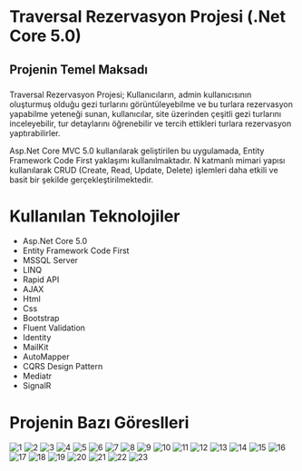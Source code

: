 # Traversal Rezervasyon Projesi (.Net Core 5.0)
## Projenin Temel Maksadı
###
Traversal Rezervasyon Projesi; Kullanıcıların, admin kullanıcısının oluşturmuş olduğu gezi turlarını görüntüleyebilme ve bu turlara rezervasyon yapabilme yeteneği sunan, kullanıcılar, site üzerinden çeşitli gezi turlarını inceleyebilir, tur detaylarını öğrenebilir ve tercih ettikleri turlara rezervasyon yaptırabilirler. 

Asp.Net Core MVC 5.0 kullanılarak geliştirilen bu uygulamada, Entity Framework Code First yaklaşımı kullanılmaktadır. N katmanlı mimari yapısı kullanılarak CRUD (Create, Read, Update, Delete) işlemleri daha etkili ve basit bir şekilde gerçekleştirilmektedir.
###

# Kullanılan Teknolojiler
- Asp.Net Core 5.0
- Entity Framework Code First
- MSSQL Server
- LINQ
- Rapid API
- AJAX
- Html
- Css
- Bootstrap
- Fluent Validation
- Identity
- MailKit
- AutoMapper
- CQRS Design Pattern
- Mediatr
- SignalR

# Projenin Bazı Göreslleri

![1](https://github.com/hasan-bozkus/Traversel/blob/master/Traversal/wwwroot/images/Ekran%20g%C3%B6r%C3%BCnt%C3%BCs%C3%BC%202025-03-01%20004042.png)
![2](https://github.com/hasan-bozkus/Traversel/blob/master/Traversal/wwwroot/images/Ekran%20g%C3%B6r%C3%BCnt%C3%BCs%C3%BC%202025-03-01%20004114.png)
![3](https://github.com/hasan-bozkus/Traversel/blob/master/Traversal/wwwroot/images/Ekran%20g%C3%B6r%C3%BCnt%C3%BCs%C3%BC%202025-03-01%20004130.png)
![4](https://github.com/hasan-bozkus/Traversel/blob/master/Traversal/wwwroot/images/Ekran%20g%C3%B6r%C3%BCnt%C3%BCs%C3%BC%202025-03-01%20004200.png)
![5](https://github.com/hasan-bozkus/Traversel/blob/master/Traversal/wwwroot/images/Ekran%20g%C3%B6r%C3%BCnt%C3%BCs%C3%BC%202025-03-01%20004257.png)
![6](https://github.com/hasan-bozkus/Traversel/blob/master/Traversal/wwwroot/images/Ekran%20g%C3%B6r%C3%BCnt%C3%BCs%C3%BC%202025-03-01%20004328.png)
![7](https://github.com/hasan-bozkus/Traversel/blob/master/Traversal/wwwroot/images/Ekran%20g%C3%B6r%C3%BCnt%C3%BCs%C3%BC%202025-03-01%20004344.png)
![8](https://github.com/hasan-bozkus/Traversel/blob/master/Traversal/wwwroot/images/Ekran%20g%C3%B6r%C3%BCnt%C3%BCs%C3%BC%202025-03-01%20004509.png)
![9](https://github.com/hasan-bozkus/Traversel/blob/master/Traversal/wwwroot/images/Ekran%20g%C3%B6r%C3%BCnt%C3%BCs%C3%BC%202025-03-01%20004618.png)
![10](https://github.com/hasan-bozkus/Traversel/blob/master/Traversal/wwwroot/images/Ekran%20g%C3%B6r%C3%BCnt%C3%BCs%C3%BC%202025-03-01%20004555.png)
![11](https://github.com/hasan-bozkus/Traversel/blob/master/Traversal/wwwroot/images/Ekran%20g%C3%B6r%C3%BCnt%C3%BCs%C3%BC%202025-03-01%20004750.png)
![12](https://github.com/hasan-bozkus/Traversel/blob/master/Traversal/wwwroot/images/Ekran%20g%C3%B6r%C3%BCnt%C3%BCs%C3%BC%202025-03-01%20004801.png)
![13](https://github.com/hasan-bozkus/Traversel/blob/master/Traversal/wwwroot/images/Ekran%20g%C3%B6r%C3%BCnt%C3%BCs%C3%BC%202025-03-01%20004812.png)
![14](https://github.com/hasan-bozkus/Traversel/blob/master/Traversal/wwwroot/images/Ekran%20g%C3%B6r%C3%BCnt%C3%BCs%C3%BC%202025-03-01%20004828.png)
![15](https://github.com/hasan-bozkus/Traversel/blob/master/Traversal/wwwroot/images/Ekran%20g%C3%B6r%C3%BCnt%C3%BCs%C3%BC%202025-03-01%20005448.png)
![16](https://github.com/hasan-bozkus/Traversel/blob/master/Traversal/wwwroot/images/Ekran%20g%C3%B6r%C3%BCnt%C3%BCs%C3%BC%202025-03-01%20005531.png)
![17](https://github.com/hasan-bozkus/Traversel/blob/master/Traversal/wwwroot/images/Ekran%20g%C3%B6r%C3%BCnt%C3%BCs%C3%BC%202025-03-01%20005547.png)
![18](https://github.com/hasan-bozkus/Traversel/blob/master/Traversal/wwwroot/images/Ekran%20g%C3%B6r%C3%BCnt%C3%BCs%C3%BC%202025-03-01%20005618.png)
![19](https://github.com/hasan-bozkus/Traversel/blob/master/Traversal/wwwroot/images/Ekran%20g%C3%B6r%C3%BCnt%C3%BCs%C3%BC%202025-03-01%20005635.png)
![20](https://github.com/hasan-bozkus/Traversel/blob/master/Traversal/wwwroot/images/Ekran%20g%C3%B6r%C3%BCnt%C3%BCs%C3%BC%202025-03-01%20010148.png)
![21](https://github.com/hasan-bozkus/Traversel/blob/master/Traversal/wwwroot/images/Ekran%20g%C3%B6r%C3%BCnt%C3%BCs%C3%BC%202025-03-01%20164801.png)
![22](https://github.com/hasan-bozkus/Traversel/blob/master/Traversal/wwwroot/images/Ekran%20g%C3%B6r%C3%BCnt%C3%BCs%C3%BC%202025-03-01%20165031.png)
![23](https://github.com/hasan-bozkus/Traversel/blob/master/Traversal/wwwroot/images/Ekran%20g%C3%B6r%C3%BCnt%C3%BCs%C3%BC%202025-03-01%20165212.png)
